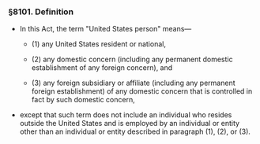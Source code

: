 ### §8101. Definition
* In this Act, the term "United States person" means—

  * (1) any United States resident or national,

  * (2) any domestic concern (including any permanent domestic establishment of any foreign concern), and

  * (3) any foreign subsidiary or affiliate (including any permanent foreign establishment) of any domestic concern that is controlled in fact by such domestic concern,


* except that such term does not include an individual who resides outside the United States and is employed by an individual or entity other than an individual or entity described in paragraph (1), (2), or (3).